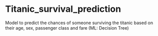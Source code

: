 # Titanic_survival_prediction
Model to predict the chances of someone surviving the titanic based on their age, sex, passenger class and fare (ML: Decision Tree)
